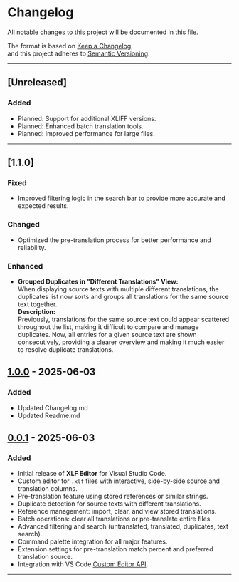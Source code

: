 # Changelog

All notable changes to this project will be documented in this file.

The format is based on [Keep a Changelog](https://keepachangelog.com/en/1.1.0/),  
and this project adheres to [Semantic Versioning](https://semver.org/spec/v2.0.0.html).

---

## [Unreleased]

### Added
- Planned: Support for additional XLIFF versions.
- Planned: Enhanced batch translation tools.
- Planned: Improved performance for large files.

---

## [1.1.0]

### Fixed
- Improved filtering logic in the search bar to provide more accurate and expected results.

### Changed
- Optimized the pre-translation process for better performance and reliability.

### Enhanced
- **Grouped Duplicates in "Different Translations" View:**  
  When displaying source texts with multiple different translations, the duplicates list now sorts and groups all translations for the same source text together.  
  **Description:**  
  Previously, translations for the same source text could appear scattered throughout the list, making it difficult to compare and manage duplicates. Now, all entries for a given source text are shown consecutively, providing a clearer overview and making it much easier to resolve duplicate translations.

## [1.0.0] - 2025-06-03

### Added
- Updated Changelog.md
- Updated Readme.md

## [0.0.1] - 2025-06-03

### Added
- Initial release of **XLF Editor** for Visual Studio Code.
- Custom editor for `.xlf` files with interactive, side-by-side source and translation columns.
- Pre-translation feature using stored references or similar strings.
- Duplicate detection for source texts with different translations.
- Reference management: import, clear, and view stored translations.
- Batch operations: clear all translations or pre-translate entire files.
- Advanced filtering and search (untranslated, translated, duplicates, text search).
- Command palette integration for all major features.
- Extension settings for pre-translation match percent and preferred translation source.
- Integration with VS Code [Custom Editor API](https://code.visualstudio.com/api/extension-guides/custom-editors).

---

[1.0.0]: https://github.com/DaJan404/xlfeditor/releases/tag/v1.0.0
[0.0.1]: https://github.com/DaJan404/xlfeditor/releases/tag/v0.0.1
